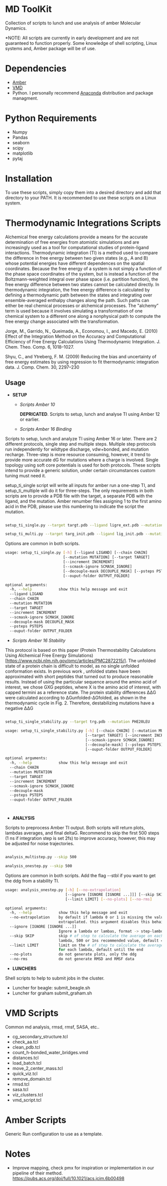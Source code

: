 # MD ToolKit

Collection of scripts to lunch and use analysis of amber Molecular Dynamics.

*NOTE: All scripts are currently in early development and are not guaranteed to function properly. Some knowledge of shell scripting, Linux systems and, Amber package will be of use. 

# Dependencies

  - [Amber](http://ambermd.org/) 
  - [VMD](http://www.ks.uiuc.edu/Research/vmd/)
  - Python. I personally recommend [Anaconda](https://anaconda.org/anaconda/python) distribution and package managment. 

# Python Requirements

  - Numpy
  - Pandas
  - seaborn
  - scipy
  - matplotlib
  - pytaj

# Installation

To use these scripts, simply copy them into a desired directory and add that directory to your PATH. It is recommended to use these scripts on a Linux system.




# Thermodynamic Integrations Scripts

Alchemical free energy calculations provide a means for the accurate determination of free energies from atomistic simulations and are increasingly used as a tool for computational studies of protein-ligand interactions. Thermodynamic integration (TI) is a method used to compare the difference in free energy between two given states (e.g., A and B) whose potential energies  have different dependences on the spatial coordinates. Because the free energy of a system is not simply a function of the phase space coordinates of the system, but is instead a function of the Boltzmann-weighted integral over phase space (i.e. partition function), the free energy difference between two states cannot be calculated directly. In thermodynamic integration, the free energy difference is calculated by defining a thermodynamic path between the states and integrating over ensemble-averaged enthalpy changes along the path. Such paths can either be real chemical processes or alchemical processes.  The "alchemy” term is used  because it involves simulating a transformation of one chemical system to a different one along a nonphysical path to compute the free energy change associated with the transformation.

  Jorge, M., Garrido, N., Queimada, A., Economou, I., and Macedo, E. (2010) Effect of the Integration Method on the Accuracy and Computational Efficiency of Free Energy Calculations Using Thermodynamic Integration. J. Chem. Theo. Comp. 6, 1018–1027.

  Shyu, C., and Ytreberg, F. M. (2009) Reducing the bias and uncertainty of free energy estimates by using regression to fit thermodynamic integration data. J. Comp. Chem. 30, 2297–230

## Usage

* **SETUP**

  * *Scripts Amber 10*

    **DEPRICATED**. Scripts to setup, lunch and analyse TI  using Amber 12 or earlier.


  * *Scripts Amber 16 Binding*

Scripts to setup, lunch and analyze TI using Amber 16 or later. There are 2 different protocols, single step and multiple steps. Multiple step protocols run independently for wildtype discharge, vdw+bonded, and mutation recharge.  Three-step is more resource consuming, however, it trend to provide more accurate dG for mutations where a charge is involved. Single topology using soft core potentials is used for both protocols. These scripts intend to provide a generic solution, under certain circumstances custom tuning must need it. 

setup_ti_single script will write all inputs for amber run a one-step TI, and setup_ti_multiple will do it for three-steps. The only requirements in both scripts are to provide a PDB file with the target, a separate PDB with the ligand, and the mutation. Amber renumber files assigning 1 to the first amino acid in the PDB, please use this numbering to indicate the script the mutation. 

```bash

setup_ti_single.py --target targt.pdb --ligand ligre_ext.pdb --mutation PRO12ALA

setup_ti_multi.py --target targ_init.pdb --ligand lig_init.pdb --mutation ASP1THR

```

Options are common in both scripts. 

```bash
usage: setup_ti_single.py [-h] [--ligand LIGAND] [--chain CHAIN]
                          [--mutation MUTATION] [--target TARGET]
                          [--increment INCREMENT]
                          [--scmask-ignore SCMASK_IGNORE]
                          [--decouple-mask DECOUPLE_MASK] [--psteps PSTEPS]
                          [--ouput-folder OUTPUT_FOLDER]

optional arguments:
  -h, --help            show this help message and exit
  --ligand LIGAND
  --chain CHAIN
  --mutation MUTATION
  --target TARGET
  --increment INCREMENT
  --scmask-ignore SCMASK_IGNORE
  --decouple-mask DECOUPLE_MASK
  --psteps PSTEPS
  --ouput-folder OUTPUT_FOLDER


```

  * *Scripts Amber 16 Stability*

This protocol is based on this paper (Protein Thermostability Calculations Using Alchemical Free Energy Simulations)[https://www.ncbi.nlm.nih.gov/pmc/articles/PMC2872215/]. The unfolded state of a protein chain is difficult to model, as no single unfolded conformation exists. In previous work , unfolded states have been approximated with short peptides that turned out to produce reasonable results. Instead of using the particular sequence around the amino acid of interest, we chose GXG peptides, where X is the amino acid of interest, with capped termini as a reference state. 
The protein stability differences ΔΔG were calculated according to ΔGunfolded-ΔGfolded, as shown in the thermodynamic cycle in Fig. 2. Therefore, destabilizing mutations have a negative ΔΔG


```bash

setup_ti_single_stability.py --target trg.pdb --mutation PHE20LEU

```


```bash
usage: setup_ti_single_stability.py [-h] [--chain CHAIN] [--mutation MUTATION]
                                    [--target TARGET] [--increment INCREMENT]
                                    [--scmask-ignore SCMASK_IGNORE]
                                    [--decouple-mask] [--psteps PSTEPS]
                                    [--ouput-folder OUTPUT_FOLDER]

optional arguments:
  -h, --help            show this help message and exit
  --chain CHAIN
  --mutation MUTATION
  --target TARGET
  --increment INCREMENT
  --scmask-ignore SCMASK_IGNORE
  --decouple-mask
  --psteps PSTEPS
  --ouput-folder OUTPUT_FOLDER




```

* **ANALYSIS**


Scripts to preprocess Amber TI output. Both scripts will return plots, lambdas averages, and final deltaG. Recommend to skip the first 500 steps (1 ns if integration step is set 2fs) to improve accuracy, however, this may be adjusted for noise trajectories.  

```bash

analysis_multistep.py --skip 500

analysis_onestep.py --skip 500
```

Options are common in both scripts. Add the flag --stbl if you want to get the ddg from a stability TI.  


```bash
usage: analysis_onestep.py [-h] [--no-extrapolation]
                           [--ignore [IGNORE [IGNORE ...]]] [--skip SKIP]
                           [--limit LIMIT] [--no-plots] [--no-rms]

optional arguments:
  -h, --help            show this help message and exit
  --no-extrapolation    by default if lambda 0 or 1 is missing the value is
                        extrapolated. this argument disables this behaibour
  --ignore [IGNORE [IGNORE ...]]
                        Ignore a lambda or lambas, format -> step-lambda step-lambda2 e.g. complex-0.100 
  --skip SKIP           skip # of step to calculate the average on each
                        lambda, 500 or 1ns recommended value, default = 0
  --limit LIMIT         limit on the # of step to calculate the average dvdl
                        for each lambda, default until the end
  --no-plots            do not generate plots, only the ddg
  --no-rms              do not generate RMSD and RMSF data

```


* **LUNCHERS**

Shell scripts to help to submit jobs in the cluster.

  - Luncher for beagle: submit_beagle.sh
  - Luncher for graham submit_graham.sh



# VMD Scripts

Common md analysis, rmsd, rmsf, SASA, etc.. 

- cg_secondary_structure.tcl
- check_aa.tcl
- clean_pdb.tcl
- count_h-bonded_water_bridges.vmd
- distances.tcl
- load_batch.tcl
- move_2_center_mass.tcl
- quick_viz.tcl
- remove_domain.tcl
- rmsd.tcl
- sasa.tcl
- viz_clusters.tcl
- vmd_script.tcl

# Amber Scripts

Generic Run configuration to use as a template. 


# Notes

- Improve mapping, check pmx for inspiration or implementation in our pipeline of their method. https://pubs.acs.org/doi/full/10.1021/acs.jcim.6b00498